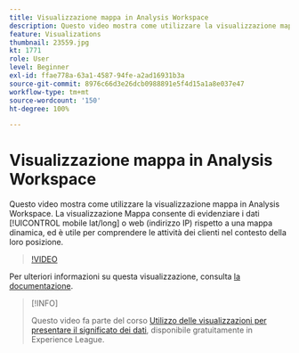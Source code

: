 ```yaml
---
title: Visualizzazione mappa in Analysis Workspace
description: Questo video mostra come utilizzare la visualizzazione mappa in Analysis Workspace. La visualizzazione Mappa consente di evidenziare i dati mobili (lat/long) o web (indirizzo IP) rispetto a una mappa dinamica, ed è utile per comprendere le attività dei clienti nel contesto della loro posizione.
feature: Visualizations
thumbnail: 23559.jpg
kt: 1771
role: User
level: Beginner
exl-id: ffae778a-63a1-4587-94fe-a2ad16931b3a
source-git-commit: 8976c66d3e26dcb0988891e5f4d15a1a8e037e47
workflow-type: tm+mt
source-wordcount: '150'
ht-degree: 100%

---
```


# Visualizzazione mappa in Analysis Workspace

Questo video mostra come utilizzare la visualizzazione mappa in Analysis Workspace. La visualizzazione Mappa consente di evidenziare i dati [!UICONTROL mobile lat/long] o web (indirizzo IP) rispetto a una mappa dinamica, ed è utile per comprendere le attività dei clienti nel contesto della loro posizione.

>[!VIDEO](https://video.tv.adobe.com/v/23559/?quality=12)

Per ulteriori informazioni su questa visualizzazione, consulta [la documentazione](https://experienceleague.adobe.com/docs/analytics/analyze/analysis-workspace/visualizations/map-visualization.html?lang=it).

>[!INFO]
>
> Questo video fa parte del corso [Utilizzo delle visualizzazioni per presentare il significato dei dati](https://experienceleague.adobe.com/?recommended=Analytics-U-1-2021.1.visualizations&amp;lang=it), disponibile gratuitamente in Experience League.
